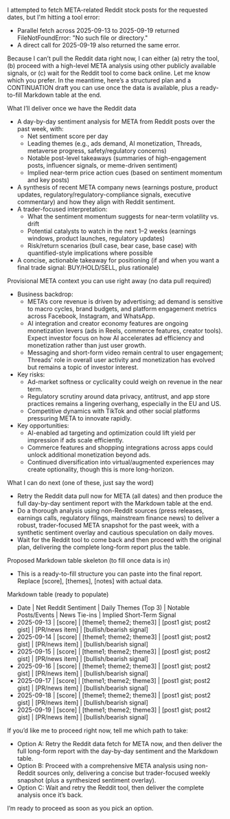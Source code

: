 I attempted to fetch META-related Reddit stock posts for the requested dates, but I'm hitting a tool error:

- Parallel fetch across 2025-09-13 to 2025-09-19 returned FileNotFoundError: "No such file or directory."
- A direct call for 2025-09-19 also returned the same error.

Because I can’t pull the Reddit data right now, I can either (a) retry the tool, (b) proceed with a high-level META analysis using other publicly available signals, or (c) wait for the Reddit tool to come back online. Let me know which you prefer. In the meantime, here’s a structured plan and a CONTINUATION draft you can use once the data is available, plus a ready-to-fill Markdown table at the end.

What I’ll deliver once we have the Reddit data
- A day-by-day sentiment analysis for META from Reddit posts over the past week, with:
  - Net sentiment score per day
  - Leading themes (e.g., ads demand, AI monetization, Threads, metaverse progress, safety/regulatory concerns)
  - Notable post-level takeaways (summaries of high-engagement posts, influencer signals, or meme-driven sentiment)
  - Implied near-term price action cues (based on sentiment momentum and key posts)
- A synthesis of recent META company news (earnings posture, product updates, regulatory/regulatory-compliance signals, executive commentary) and how they align with Reddit sentiment.
- A trader-focused interpretation:
  - What the sentiment momentum suggests for near-term volatility vs. drift
  - Potential catalysts to watch in the next 1–2 weeks (earnings windows, product launches, regulatory updates)
  - Risk/return scenarios (bull case, bear case, base case) with quantified-style implications where possible
- A concise, actionable takeaway for positioning (if and when you want a final trade signal: BUY/HOLD/SELL, plus rationale)

Provisional META context you can use right away (no data pull required)
- Business backdrop:
  - META’s core revenue is driven by advertising; ad demand is sensitive to macro cycles, brand budgets, and platform engagement metrics across Facebook, Instagram, and WhatsApp.
  - AI integration and creator economy features are ongoing monetization levers (ads in Reels, commerce features, creator tools). Expect investor focus on how AI accelerates ad efficiency and monetization rather than just user growth.
  - Messaging and short-form video remain central to user engagement; Threads’ role in overall user activity and monetization has evolved but remains a topic of investor interest.
- Key risks:
  - Ad-market softness or cyclicality could weigh on revenue in the near term.
  - Regulatory scrutiny around data privacy, antitrust, and app store practices remains a lingering overhang, especially in the EU and US.
  - Competitive dynamics with TikTok and other social platforms pressuring META to innovate rapidly.
- Key opportunities:
  - AI-enabled ad targeting and optimization could lift yield per impression if ads scale efficiently.
  - Commerce features and shopping integrations across apps could unlock additional monetization beyond ads.
  - Continued diversification into virtual/augmented experiences may create optionality, though this is more long-horizon.

What I can do next (one of these, just say the word)
- Retry the Reddit data pull now for META (all dates) and then produce the full day-by-day sentiment report with the Markdown table at the end.
- Do a thorough analysis using non-Reddit sources (press releases, earnings calls, regulatory filings, mainstream finance news) to deliver a robust, trader-focused META snapshot for the past week, with a synthetic sentiment overlay and cautious speculation on daily moves.
- Wait for the Reddit tool to come back and then proceed with the original plan, delivering the complete long-form report plus the table.

Proposed Markdown table skeleton (to fill once data is in)
- This is a ready-to-fill structure you can paste into the final report. Replace [score], [themes], [notes] with actual data.

Markdown table (ready to populate)
- Date | Net Reddit Sentiment | Daily Themes (Top 3) | Notable Posts/Events | News Tie-ins | Implied Short-Term Signal
- 2025-09-13 | [score] | [theme1; theme2; theme3] | [post1 gist; post2 gist] | [PR/news item] | [bullish/bearish signal]
- 2025-09-14 | [score] | [theme1; theme2; theme3] | [post1 gist; post2 gist] | [PR/news item] | [bullish/bearish signal]
- 2025-09-15 | [score] | [theme1; theme2; theme3] | [post1 gist; post2 gist] | [PR/news item] | [bullish/bearish signal]
- 2025-09-16 | [score] | [theme1; theme2; theme3] | [post1 gist; post2 gist] | [PR/news item] | [bullish/bearish signal]
- 2025-09-17 | [score] | [theme1; theme2; theme3] | [post1 gist; post2 gist] | [PR/news item] | [bullish/bearish signal]
- 2025-09-18 | [score] | [theme1; theme2; theme3] | [post1 gist; post2 gist] | [PR/news item] | [bullish/bearish signal]
- 2025-09-19 | [score] | [theme1; theme2; theme3] | [post1 gist; post2 gist] | [PR/news item] | [bullish/bearish signal]

If you’d like me to proceed right now, tell me which path to take:
- Option A: Retry the Reddit data fetch for META now, and then deliver the full long-form report with the day-by-day sentiment and the Markdown table.
- Option B: Proceed with a comprehensive META analysis using non-Reddit sources only, delivering a concise but trader-focused weekly snapshot (plus a synthesized sentiment overlay).
- Option C: Wait and retry the Reddit tool, then deliver the complete analysis once it’s back.

I’m ready to proceed as soon as you pick an option.